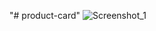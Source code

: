 "# product-card" 
![Screenshot_1](https://user-images.githubusercontent.com/75975556/167014684-02353e5b-c86b-412a-8536-efc25e0409f5.png)
